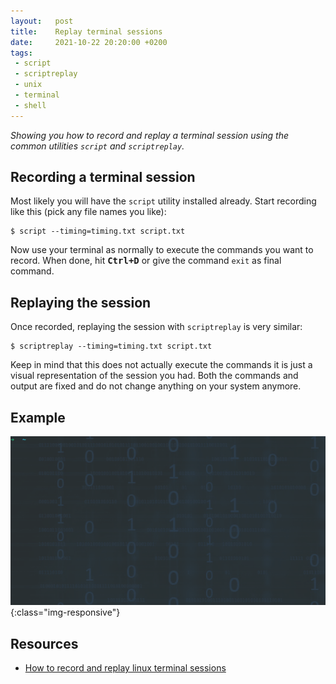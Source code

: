 ```yaml
---
layout:   post
title:    Replay terminal sessions
date:     2021-10-22 20:20:00 +0200
tags:   
 - script  
 - scriptreplay
 - unix
 - terminal
 - shell
---
```

*Showing you how to record and replay a terminal session using the common utilities `script` and `scriptreplay`.*

## Recording a terminal session
Most likely you will have the `script` utility installed already. Start recording like this (pick any file names you like):

```console
$ script --timing=timing.txt script.txt
```
Now use your terminal as normally to execute the commands you want to record. When done, hit <kbd><strong>Ctrl+D</strong></kbd> or give the command `exit` as final command.

## Replaying the session
Once recorded, replaying the session with `scriptreplay` is very similar:

```console
$ scriptreplay --timing=timing.txt script.txt
```
Keep in mind that this does not actually execute the commands it is just a visual representation of the session you had. Both the commands and output are fixed and do not change anything on your system anymore.

## Example
![Scriptreplay](/images/gifs/scriptreplay.gif){:class="img-responsive"}

## Resources
- [How to record and replay linux terminal sessions][tecmint]

[tecmint]: https://www.tecmint.com/record-and-replay-linux-terminal-session-commands-using-script/
